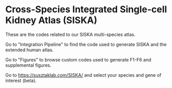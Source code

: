 # Cross-Species Integrated Single-cell Kidney Atlas (SISKA)

These are the codes related to our SISKA multi-species atlas. 

Go to "Integration Pipeline" to find the code used to generate SISKA and the extended human atlas.

Go to "Figures" to browse custom codes used to generate F1-F6 and supplemental figures. 

Go to https://susztaklab.com/SISKA/ and select your species and gene of interest (beta).
